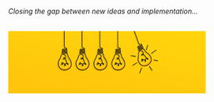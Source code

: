 ###### *Closing the gap between new ideas and implementation...*

![alt text](assets/images/main_idea.png)
